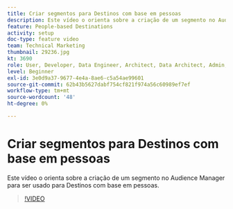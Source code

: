 ```yaml
---
title: Criar segmentos para Destinos com base em pessoas
description: Este vídeo o orienta sobre a criação de um segmento no Audience Manager para ser usado para Destinos com base em pessoas.
feature: People-based Destinations
activity: setup
doc-type: feature video
team: Technical Marketing
thumbnail: 29236.jpg
kt: 3690
role: User, Developer, Data Engineer, Architect, Data Architect, Admin, Leader
level: Beginner
exl-id: 3e0d9a37-9677-4e4a-8ae6-c5a54ae99601
source-git-commit: 62b43b5627dabf754cf821f974a56c60989ef7ef
workflow-type: tm+mt
source-wordcount: '48'
ht-degree: 0%

---
```


# Criar segmentos para Destinos com base em pessoas

Este vídeo o orienta sobre a criação de um segmento no Audience Manager para ser usado para Destinos com base em pessoas.

>[!VIDEO](https://video.tv.adobe.com/v/29236/?quality=12)
